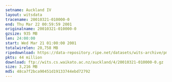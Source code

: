 ```yaml
---
setname: Auckland IV
layout: witsdata
tracename: 20010321-010000-0
end: Thu Mar 22 00:59:59 2001
originalname: 20010321-010000-0
gzsize: 935 MB
len: 24:00:00
start: Wed Mar 21 01:00:00 2001
totalwirelen: 20,758 MB
ripedownload: https://data-repository.ripe.net/datasets/wits-archive/pma/long/auck/4//20010321-010000-0.gz
pkts: 44 million
download: ftp://wits.cs.waikato.ac.nz/auckland/4/20010321-010000-0.gz
size: 3,216 MB
md5: 48ca7f2bca90451d19133744ebd72792
---
```

